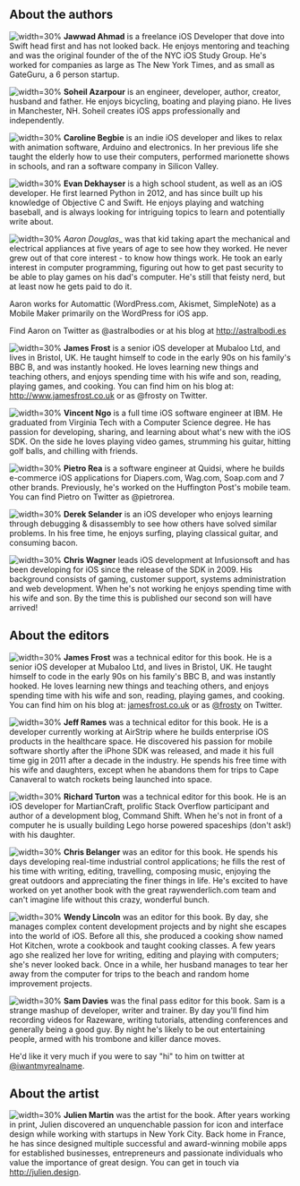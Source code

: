 ## About the authors

![width=30%](images/jawwad_ahmad.jpg)
__Jawwad Ahmad__ is a freelance iOS Developer that dove into Swift head first and has not looked back. He enjoys mentoring and teaching and was the original founder of the of the NYC iOS Study Group. He's worked for companies as large as The New York Times, and as small as GateGuru, a 6 person startup.

![width=30%](images/soheil_azarpour.png)
__Soheil Azarpour__ is an engineer, developer, author, creator, husband and father. He enjoys bicycling, boating and playing piano. He lives in Manchester, NH. Soheil creates iOS apps professionally and independently.

![width=30%](images/caroline_begbie.jpg)
__Caroline Begbie__ is an indie iOS developer and likes to relax with animation software, Arduino and electronics.  In her previous life she taught the elderly how to use their computers, performed marionette shows in schools, and ran a software company in Silicon Valley.

![width=30%](images/evan_dekhayser.jpg)
__Evan Dekhayser__ is a high school student, as well as an iOS developer. He first learned Python in 2012, and has since built up his knowledge of Objective C and Swift. He enjoys playing and watching baseball, and is always looking for intriguing topics to learn and potentially write about.

![width=30%](images/aaron_douglas.jpg)
_Aaron Douglas__ was that kid taking apart the mechanical and electrical appliances at five years of age to see how they worked. He never grew out of that core interest - to know how things work. He took an early interest in computer programming, figuring out how to get past security to be able to play games on his dad's computer. He's still that feisty nerd, but at least now he gets paid to do it. 

Aaron works for Automattic (WordPress.com, Akismet, SimpleNote) as a Mobile Maker primarily on the WordPress for iOS app.

Find Aaron on Twitter as @astralbodies or at his blog at http://astralbodi.es

![width=30%](images/james_frost.jpg)
__James Frost__ is a senior iOS developer at Mubaloo Ltd, and lives in Bristol, UK. He taught himself to code in the early 90s on his family's BBC B, and was instantly hooked. He loves learning new things and teaching others, and enjoys spending time with his wife and son, reading, playing games, and cooking. You can find him on his blog at: http://www.jamesfrost.co.uk or as @frosty on Twitter.

![width=30%](images/vincent_ngo.jpg)
__Vincent Ngo__ is a full time iOS software engineer at IBM. He graduated from Virginia Tech with a Computer Science degree. He has passion for developing, sharing, and learning about what's new with the iOS SDK. On the side he loves playing video games, strumming his guitar, hitting golf balls, and chilling with friends.

![width=30%](images/pietro_rea.jpg)
__Pietro Rea__ is a software engineer at Quidsi, where he builds e-commerce iOS applications for Diapers.com, Wag.com, Soap.com and 7 other brands. Previously, he's worked on the Huffington Post's mobile team. You can find Pietro on Twitter as @pietrorea.

![width=30%](images/derek_selander.png)
__Derek Selander__ is an iOS developer who enjoys learning through debugging & disassembly to see how others have solved similar problems. In his free time, he enjoys surfing, playing classical guitar, and consuming bacon.

![width=30%](images/chris_wagner.jpg)
__Chris Wagner__ leads iOS development at Infusionsoft and has been developing for iOS since the release of the SDK in 2009. His background consists of gaming, customer support, systems administration and web development. When he's not working he enjoys spending time with his wife and son. By the time this is published our second son will have arrived!


## About the editors

![width=30%](images/james_frost.jpg)
__James Frost__ was a technical editor for this book. He is a senior iOS developer at Mubaloo Ltd, and lives in Bristol, UK. He taught himself to code in the early 90s on his family's BBC B, and was instantly hooked. He loves learning new things and teaching others, and enjoys spending time with his wife and son, reading, playing games, and cooking. You can find him on his blog at: [jamesfrost.co.uk](http://www.jamesfrost.co.uk) or as [@frosty](https://twitter.com/frosty) on Twitter.

![width=30%](images/jeff_rames.jpg)
__Jeff Rames__ was a technical editor for this book. He is a developer currently working at AirStrip where he builds enterprise iOS products in the healthcare space.  He discovered his passion for mobile software shortly after the iPhone SDK was released, and made it his full time gig in 2011 after a decade in the industry. He spends his free time with his wife and daughters, except when he abandons them for trips to Cape Canaveral to watch rockets being launched into space.

![width=30%](images/richard_turton.jpg)
__Richard Turton__ was a technical editor for this book. He is an iOS developer for MartianCraft, prolific Stack Overflow participant and author of a development blog, Command Shift. When he's not in front of a computer he is usually building Lego horse powered spaceships (don't ask!) with his daughter.

![width=30%](images/chris_belanger.jpg)
__Chris Belanger__ was an editor for this book. He spends his days developing real-time industrial control applications; he fills the rest of his time with writing, editing, travelling, composing music, enjoying the great outdoors and appreciating the finer things in life. He's excited to have worked on yet another book with the great raywenderlich.com team and can't imagine life without this crazy, wonderful bunch.

![width=30%](images/wendy_lincoln.jpg)
__Wendy Lincoln__ was an editor for this book. By day, she manages complex content development projects and by night she escapes into the world of iOS. Before all this, she produced a cooking show named Hot Kitchen, wrote a cookbook and taught cooking classes. A few years ago she realized her love for writing, editing and playing with computers; she's never looked back.  Once in a while, her husband manages to tear her away from the computer for trips to the beach and random home improvement projects.

![width=30%](images/sam_davies.jpg)
__Sam Davies__ was the final pass editor for this book. Sam is a strange mashup of developer, writer and trainer. By day you'll find him recording videos for Razeware, writing tutorials, attending conferences and generally being a good guy. By night he's likely to be out entertaining people, armed with his trombone and killer dance moves.

He'd like it very much if you were to say "hi" to him on twitter at [@iwantmyrealname](https://twitter.com/iwantmyrealname).


## About the artist

![width=30%](images/julien_martin.png)
__Julien Martin__ was the artist for the book. After years working in print, Julien discovered an unquenchable passion for icon and interface design while working with startups in New York City. Back home in France, he has since designed multiple successful and award-winning mobile apps for established businesses, entrepreneurs and passionate individuals who value the importance of great design. You can get in touch via http://julien.design.


